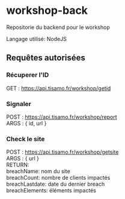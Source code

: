 # workshop-back

Repositorie du backend pour le workshop

Langage utilisé: NodeJS

## Requêtes autorisées

### Récuperer l'ID
GET : https://api.tisamo.fr/workshop/getid

### Signaler

POST : https://api.tisamo.fr/workshop/report  
ARGS : { id, url }

### Check le site
POST : https://api.tisamo.fr/workshop/getsite  
ARGS : { url }  
RETURN:   
  breachName: nom du site  
  breachCount: nombre de clients impactés  
  breachLastdate: date du dernier breach  
  breachElements: éléments impactés
